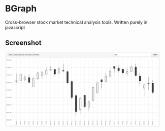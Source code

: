 # BGraph

Cross-browser stock market technical analysis tools. Written purely in javascript

## Screenshot

![Screenshot](/Screenshot.png "BGraph Demo")

